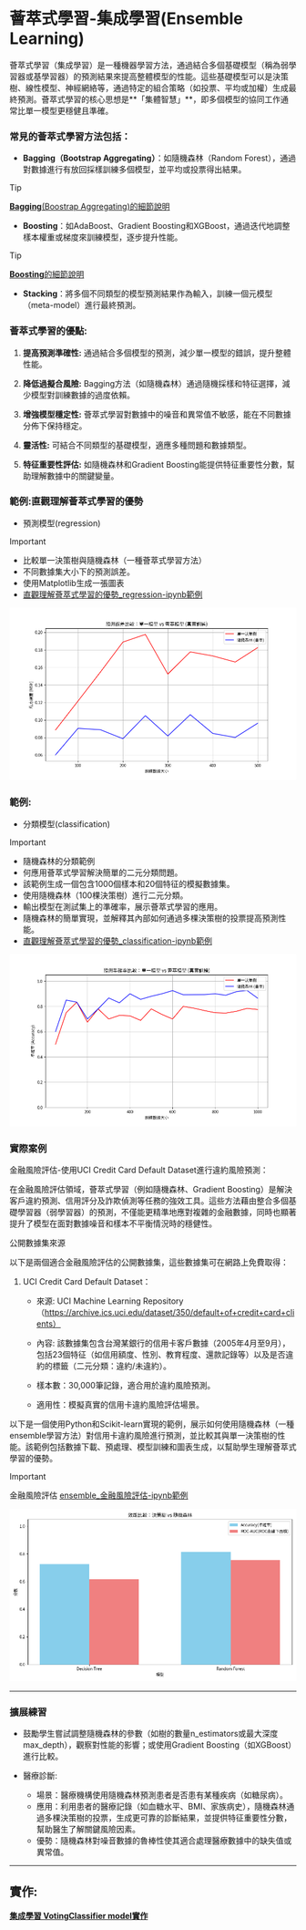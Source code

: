 # 薈萃式學習-集成學習(Ensemble Learning)

薈萃式學習（集成學習）是一種機器學習方法，通過結合多個基礎模型（稱為弱學習器或基學習器）的預測結果來提高整體模型的性能。這些基礎模型可以是決策樹、線性模型、神經網絡等，通過特定的組合策略（如投票、平均或加權）生成最終預測。薈萃式學習的核心思想是**「集體智慧」**，即多個模型的協同工作通常比單一模型更穩健且準確。

### 常見的薈萃式學習方法包括：
- **Bagging（Bootstrap Aggregating）**：如隨機森林（Random Forest），通過對數據進行有放回採樣訓練多個模型，並平均或投票得出結果。

> [!TIP]
> [**Bagging**(Boostrap Aggregating)的細節說明](./Bagging(Bootstrap_Aggregating)說明.md)

- **Boosting**：如AdaBoost、Gradient Boosting和XGBoost，通過迭代地調整樣本權重或梯度來訓練模型，逐步提升性能。

> [!TIP]
> [**Boosting**的細節說明](./Boosting說明.md)

- **Stacking**：將多個不同類型的模型預測結果作為輸入，訓練一個元模型（meta-model）進行最終預測。

### 薈萃式學習的優點:

1. **提高預測準確性:** 通過結合多個模型的預測，減少單一模型的錯誤，提升整體性能。
2. **降低過擬合風險:** Bagging方法（如隨機森林）通過隨機採樣和特征選擇，減少模型對訓練數據的過度依賴。

3. **增強模型穩定性:** 薈萃式學習對數據中的噪音和異常值不敏感，能在不同數據分佈下保持穩定。

4. **靈活性:** 可結合不同類型的基礎模型，適應多種問題和數據類型。

5. **特征重要性評估:** 如隨機森林和Gradient Boosting能提供特征重要性分數，幫助理解數據中的關鍵變量。

### 範例:直觀理解薈萃式學習的優勢

- 預測模型(regression)

> [!IMPORTANT]
> - 比較單一決策樹與隨機森林（一種薈萃式學習方法）  
> - 不同數據集大小下的預測誤差。  
> - 使用Matplotlib生成一張圖表  
> - [直觀理解薈萃式學習的優勢_regression-ipynb範例](./emsemble_直觀理解薈萃式學習的優勢.ipynb)

![](./ensemble_vs_single_model_real_training.png)

### 範例:

- 分類模型(classification)

> [!IMPORTANT]
> - 隨機森林的分類範例
> - 何應用薈萃式學習解決簡單的二元分類問題。
> - 該範例生成一個包含1000個樣本和20個特征的模擬數據集。
> - 使用隨機森林（100棵決策樹）進行二元分類。
> - 輸出模型在測試集上的準確率，展示薈萃式學習的應用。
> - 隨機森林的簡單實現，並解釋其內部如何通過多棵決策樹的投票提高預測性能。
> - [直觀理解薈萃式學習的優勢_classification-ipynb範例](./ensemble_直觀理解薈萃式學習的優勢1.ipynb)

![](./ensemble_vs_single_model_classification_accuracy.png)


### 實際案例

金融風險評估-使用UCI Credit Card Default Dataset進行違約風險預測：
	
在金融風險評估領域，薈萃式學習（例如隨機森林、Gradient Boosting）是解決客戶違約預測、信用評分及詐欺偵測等任務的強效工具。這些方法藉由整合多個基礎學習器（弱學習器）的預測，不僅能更精準地應對複雜的金融數據，同時也顯著提升了模型在面對數據噪音和樣本不平衡情況時的穩健性。

公開數據集來源

以下是兩個適合金融風險評估的公開數據集，這些數據集可在網路上免費取得：

1. UCI Credit Card Default Dataset：
	- 來源: UCI Machine Learning Repository（https://archive.ics.uci.edu/dataset/350/default+of+credit+card+clients）

	- 內容: 該數據集包含台灣某銀行的信用卡客戶數據（2005年4月至9月），包括23個特征（如信用額度、性別、教育程度、還款記錄等）以及是否違約的標籤（二元分類：違約/未違約）。

	- 樣本數：30,000筆記錄，適合用於違約風險預測。

	- 適用性：模擬真實的信用卡違約風險評估場景。

以下是一個使用Python和Scikit-learn實現的範例，展示如何使用隨機森林（一種ensemble學習方法）對信用卡違約風險進行預測，並比較其與單一決策樹的性能。該範例包括數據下載、預處理、模型訓練和圖表生成，以幫助學生理解薈萃式學習的優勢。

> [!IMPORTANT]
> 金融風險評估
> [ensemble_金融風險評估-ipynb範例](./ensemble_金融風險評估.ipynb)

![](./model_performance_comparison.png)


---

### 擴展練習

- 鼓勵學生嘗試調整隨機森林的參數（如樹的數量n_estimators或最大深度max_depth），觀察對性能的影響；或使用Gradient Boosting（如XGBoost）進行比較。

- 醫療診斷:

	- 場景：醫療機構使用隨機森林預測患者是否患有某種疾病（如糖尿病）。
	- 應用：利用患者的醫療記錄（如血糖水平、BMI、家族病史），隨機森林通過多棵決策樹的投票，生成更可靠的診斷結果，並提供特征重要性分數，幫助醫生了解關鍵風險因素。
	- 優勢：隨機森林對噪音數據的魯棒性使其適合處理醫療數據中的缺失值或異常值。

---

## 實作:

[**集成學習 VotingClassifier model實作**](./sklearn實作1.ipynb)
